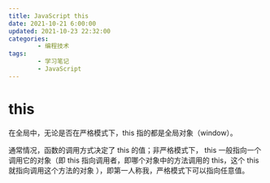 ```yaml
---
title: JavaScript this
date: 2021-10-21 6:00:00
updated: 2021-10-23 22:32:00
categories:
        - 编程技术
tags:
        - 学习笔记
        - JavaScript
---
```


# this

在全局中，无论是否在严格模式下，this 指的都是全局对象（window）。

通常情况，函数的调用方式决定了 this 的值；非严格模式下， this 一般指向一个调用它的对象（即 this 指向调用者，即哪个对象中的方法调用的 this，这个 this 就指向调用这个方法的对象 ），即第一人称我，严格模式下可以指向任意值。
